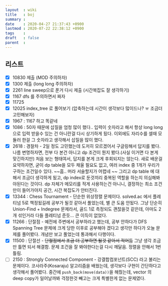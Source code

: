 ```yaml
---
layout  : wiki
title   : boj
summary : 
date    : 2020-04-27 21:37:43 +0900
lastmod : 2020-07-22 22:38:12 +0900
tags    : 
draft   : false
parent  : 
---
```


## 리스트
 * [X] 10830 제출 (MOD 주의하자)
 * [X] 1300 제출 (long long 주의하자)
 * [X] 2261 line sweep으로 푼거 다시 제출 (시간복잡도 잘 생각하기)
 * [X] 1167 dfs 를 주의하면서 짜자
 * [X] 11725
 * [X] 12025 index_tree 로 풀어보기 (압축하는데 시간이 생각보다 많이드나? ㅠ 조금더 고민해보자)
 * [X] 1967 : 1167 하고 똑같네
 * [X] 1086 : 50자 때문에 삽질을 엄청 많이 했다.. 입력이 숫자라고 해서 항상 long long 으로 입력 받을수 있는 건 아니란걸 다시 상기하게 됬다. 이외에도 자리수를 셀때 모듈러 한걸 그 숫자라고 생각해서 삽질을 많이 했다.
 * [X] 2618 : 경찰차 - 2일 정도 고민했는데 도저히 모르겠어서 구글링해서 답지를 봤다. 나름 변명하자면, 전부 다 본건 아니고 dp 조건이 뭔지 봤다.(사실 이거면 다 본게 맞긴하지만) 처음 보는 형태여서, 답지를 본게 크게 후회되지는 않는다. 새로 배운걸 요약하자면, 굳이 dp table을 모두 채울 필요도 없고, 여러 index 중 1개가 우리가 구하는 조건일수 있다. ~~흠.. 머라 서술할지가 어렵네 ~~ 그리고 dp table 에 대해서 조금더 생각하게 됬고, dp index로 둔것끼리 중복된 역할을 하는지 의심해봐야된다는 것이다. dp 자체가 메모리를 적게 사용하는건 아니니, 결정하는 최소 조건만이 들어가야지 공간, 시간 복잡도가 안터진다.
 * [X] 13344 : Chess Tournament - 단순한 위상정렬 문제이다. solved.ac 에서 플레티넘 5로 책정됬길레 공부가 될것 같아서 풀었는데, 별 큰 도움 안됬다. 그냥 단순히 Union-Find + Indegree 문제라서, 골드 1로 측정되도 괜찮을것 같은데, 아마도 2개 섞인거라 다들 플레티넘 준듯... 큰 이득이 없었다.
 * [X] 11266 : 단절점 - 예전에 주변에서 공부하라고 했는데, 공부 안하다가 DFS Spanning Tree 문제에 크게 당한 이후로 공부해야 겠다고 생각만 하다가 오늘 문제를 풀어봤다. 개념만 보고 풀었는데 통과해서 다행이다.
 * [X] 11500 : 단절선 - ~~단절점에서 조금 더 공부하면 될것 같아서 적어둠~~ 그냥 생각 조금만 틀면 되서 해결함. 문제 조건을 잘 봐야한다는걸 다시 깨달음. 정렬을 안해서 1번 틀림.
 * [ ] 2150 : Strongly Connected Component - 강결합컴포넌트(SCC) 라고 불리는 문제이다. 코사라주(Kosaraju) 알고리즘을 배웠는데, 생각보다 구현이 간단하다고 생각해서 풀어봤다. 중간에 `push_back(move(data))`을 해줬는데, vector 의 deep copy가 일어날까봐 걱정한것 빼고는 크게 특별한게 없는 문제였다.

